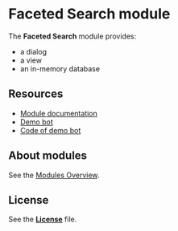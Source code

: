 # Faceted Search module

The **Faceted Search** module provides:
* a dialog
* a view
* an in-memory database

## Resources
* [Module documentation](http://docs.botfuel.io/dialog/modules/faceted-search)
* [Demo bot](http://docs.botfuel.io/dialog/demos/faceted-search)
* [Code of demo bot](https://github.com/Botfuel/botfuel-sample-facetedsearch)

## About modules

See the [Modules Overview](http://docs.botfuel.io/dialog/modules/overview).

## License

See the [**License**](LICENSE.md) file.
